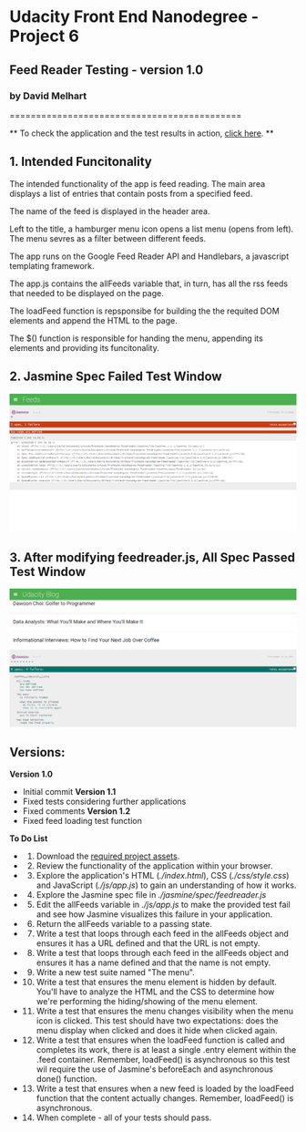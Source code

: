 # Udacity Front End Nanodegree - Project 6
## Feed Reader Testing -  version 1.0
### by David Melhart
============================================

** To check the application and the test results in action, [click here](http://www.davidmelhart.com/portfolio/feedreader). **

## 1. Intended Funcitonality

The intended functionality of the app is feed reading. The main area displays a list of entries that contain posts from a specified feed.

The name of the feed is displayed in the header area.

Left to the title, a hamburger menu icon opens a list menu (opens from left). The menu sevres as a filter between different feeds.

The app runs on the Google Feed Reader API and Handlebars, a javascript templating framework.

The app.js contains the allFeeds variable that, in turn, has all the rss feeds that needed to be displayed on the page.

The loadFeed function is repsponsibe for building the the requited DOM elements and append the HTML to the page.

The $() function is responsible for handing the menu, appending its elements and providing its funcitonality.

## 2. Jasmine Spec Failed Test Window

![ScreenShot](Jasmine-allFeeds-Failure.png)

## 3. After modifying feedreader.js, All Spec Passed Test Window

![ScreenShot](Jasmine-All-Test-Pass.png)

## Versions: ##

**Version 1.0**
- Initial commit
**Version 1.1**
- Fixed tests considering further applications
- Fixed comments
**Version 1.2**
- Fixed feed loading test function

**To Do List**
- 1. Download the [required project assets](http://github.com/udacity/frontend-nanodegree-feedreader).
- 2. Review the functionality of the application within your browser.
- 3. Explore the application's HTML (*./index.html*), CSS (*./css/style.css*) and JavaScript (*./js/app.js*) to gain an understanding of how it works.
- 4. Explore the Jasmine spec file in *./jasmine/spec/feedreader.js*
- 5. Edit the allFeeds variable in *./js/app.js* to make the provided test fail and see how Jasmine visualizes this failure in your application.
- 6. Return the allFeeds variable to a passing state.
- 7. Write a test that loops through each feed in the allFeeds object and ensures it has a URL defined and that the URL is not empty.
- 8. Write a test that loops through each feed in the allFeeds object and ensures it has a name defined and that the name is not empty.
- 9. Write a new test suite named "The menu".
- 10. Write a test that ensures the menu element is hidden by default. You'll have to analyze the HTML and the CSS to determine how we're performing the hiding/showing of the menu element.
- 11. Write a test that ensures the menu changes visibility when the menu icon is clicked. This test should have two expectations: does the menu display when clicked and does it hide when clicked again.
- 12. Write a test that ensures when the loadFeed function is called and completes its work, there is at least a single .entry element within the .feed container. Remember, loadFeed() is asynchronous so this test wil require the use of Jasmine's beforeEach and asynchronous done() function.
- 13. Write a test that ensures when a new feed is loaded by the loadFeed function that the content actually changes. Remember, loadFeed() is asynchronous.
- 14. When complete - all of your tests should pass.
